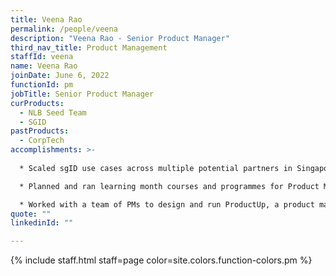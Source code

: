 ```yaml
---
title: Veena Rao
permalink: /people/veena
description: "Veena Rao - Senior Product Manager"
third_nav_title: Product Management
staffId: veena
name: Veena Rao
joinDate: June 6, 2022
functionId: pm
jobTitle: Senior Product Manager
curProducts:
  - NLB Seed Team
  - SGID
pastProducts:
  - CorpTech
accomplishments: >-
  
  * Scaled sgID use cases across multiple potential partners in Singapore

  * Planned and ran learning month courses and programmes for Product Manager upskilling

  * Worked with a team of PMs to design and run ProductUp, a product management 101 workshop for senior government leaders
quote: ""
linkedinId: ""

---
```


{% include staff.html staff=page color=site.colors.function-colors.pm %}
